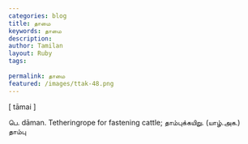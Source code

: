 ```yaml
---
categories: blog
title: தாமை
keywords: தாமை
description: 
author: Tamilan
layout: Ruby
tags: 
 
permalink: தாமை
featured: /images/ttak-48.png
---
```

  
[ tāmai ]  
  
பெ. dāman. Tetheringrope for fastening cattle; தாம்புக்கயிறு. (யாழ்.அக.)  
தாம்பு